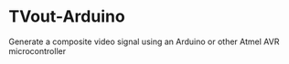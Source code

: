 # TVout-Arduino
Generate a composite video signal using an Arduino or other Atmel AVR microcontroller
